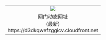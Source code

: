 ﻿<table>
  <tr></tr>
  <tr><td colspan=2 align=center><img src="https://d3dkqwefzggicv.cloudfront.net/Up/oGate.jpg" /></td></tr>
  <tr><td colspan=2 align=center>网门动态网址<br/>(最新)
<br>https://d3dkqwefzggicv.cloudfront.net
<br/>
    </td>
  </tr>
</table>
